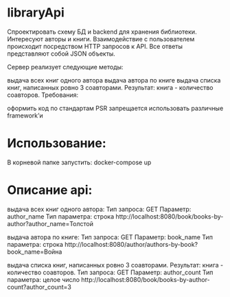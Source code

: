 # libraryApi

Спроектировать схему БД и backend для хранения библиотеки. Интересуют авторы и книги. Взаимодействие с пользователем происходит посредством HTTP запросов к API. Все ответы представляют собой JSON объекты.

Сервер реализует следующие методы:

выдача всех книг одного автора
выдача автора по книге
выдача списка книг, написанных ровно 3 соавторами. Результат: книга - количество соавторов.
Требования:

оформить код по стандартам PSR
запрещается использовать различные framework’и


# Использование:
В корневой папке запустить:
docker-compose up

# Описание api:

выдача всех книг одного автора:
Тип запроса: GET 
Параметр: author_name
Тип параметра: строка
http://localhost:8080/book/books-by-author?author_name=Толстой

выдача автора по книге:
Тип запроса: GET 
Параметр: book_name
Тип параметра: строка
http://localhost:8080/author/authors-by-book?book_name=Война


выдача списка книг, написанных ровно 3 соавторами. Результат: книга - количество соавторов.
Тип запроса: GET 
Параметр: author_count
Тип параметра: целое число
http://localhost:8080/book/books-by-author-count?author_count=3

